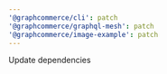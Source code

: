 ```yaml
---
'@graphcommerce/cli': patch
'@graphcommerce/graphql-mesh': patch
'@graphcommerce/image-example': patch
---
```


Update dependencies

